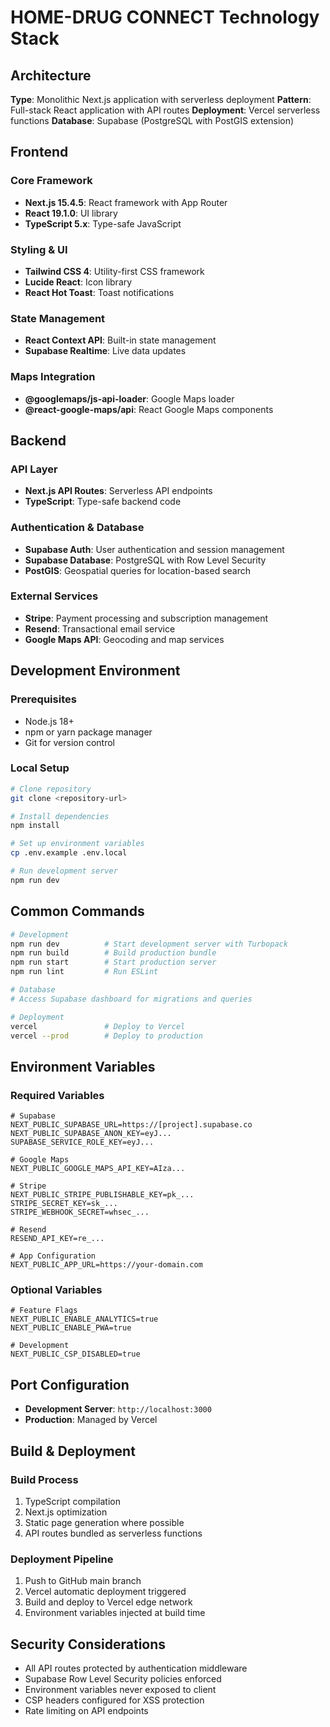# HOME-DRUG CONNECT Technology Stack

## Architecture

**Type**: Monolithic Next.js application with serverless deployment
**Pattern**: Full-stack React application with API routes
**Deployment**: Vercel serverless functions
**Database**: Supabase (PostgreSQL with PostGIS extension)

## Frontend

### Core Framework
- **Next.js 15.4.5**: React framework with App Router
- **React 19.1.0**: UI library
- **TypeScript 5.x**: Type-safe JavaScript

### Styling & UI
- **Tailwind CSS 4**: Utility-first CSS framework
- **Lucide React**: Icon library
- **React Hot Toast**: Toast notifications

### State Management
- **React Context API**: Built-in state management
- **Supabase Realtime**: Live data updates

### Maps Integration
- **@googlemaps/js-api-loader**: Google Maps loader
- **@react-google-maps/api**: React Google Maps components

## Backend

### API Layer
- **Next.js API Routes**: Serverless API endpoints
- **TypeScript**: Type-safe backend code

### Authentication & Database
- **Supabase Auth**: User authentication and session management
- **Supabase Database**: PostgreSQL with Row Level Security
- **PostGIS**: Geospatial queries for location-based search

### External Services
- **Stripe**: Payment processing and subscription management
- **Resend**: Transactional email service
- **Google Maps API**: Geocoding and map services

## Development Environment

### Prerequisites
- Node.js 18+ 
- npm or yarn package manager
- Git for version control

### Local Setup
```bash
# Clone repository
git clone <repository-url>

# Install dependencies
npm install

# Set up environment variables
cp .env.example .env.local

# Run development server
npm run dev
```

## Common Commands

```bash
# Development
npm run dev          # Start development server with Turbopack
npm run build        # Build production bundle
npm run start        # Start production server
npm run lint         # Run ESLint

# Database
# Access Supabase dashboard for migrations and queries

# Deployment
vercel               # Deploy to Vercel
vercel --prod        # Deploy to production
```

## Environment Variables

### Required Variables
```env
# Supabase
NEXT_PUBLIC_SUPABASE_URL=https://[project].supabase.co
NEXT_PUBLIC_SUPABASE_ANON_KEY=eyJ...
SUPABASE_SERVICE_ROLE_KEY=eyJ...

# Google Maps
NEXT_PUBLIC_GOOGLE_MAPS_API_KEY=AIza...

# Stripe
NEXT_PUBLIC_STRIPE_PUBLISHABLE_KEY=pk_...
STRIPE_SECRET_KEY=sk_...
STRIPE_WEBHOOK_SECRET=whsec_...

# Resend
RESEND_API_KEY=re_...

# App Configuration
NEXT_PUBLIC_APP_URL=https://your-domain.com
```

### Optional Variables
```env
# Feature Flags
NEXT_PUBLIC_ENABLE_ANALYTICS=true
NEXT_PUBLIC_ENABLE_PWA=true

# Development
NEXT_PUBLIC_CSP_DISABLED=true
```

## Port Configuration

- **Development Server**: `http://localhost:3000`
- **Production**: Managed by Vercel

## Build & Deployment

### Build Process
1. TypeScript compilation
2. Next.js optimization
3. Static page generation where possible
4. API routes bundled as serverless functions

### Deployment Pipeline
1. Push to GitHub main branch
2. Vercel automatic deployment triggered
3. Build and deploy to Vercel edge network
4. Environment variables injected at build time

## Security Considerations

- All API routes protected by authentication middleware
- Supabase Row Level Security policies enforced
- Environment variables never exposed to client
- CSP headers configured for XSS protection
- Rate limiting on API endpoints